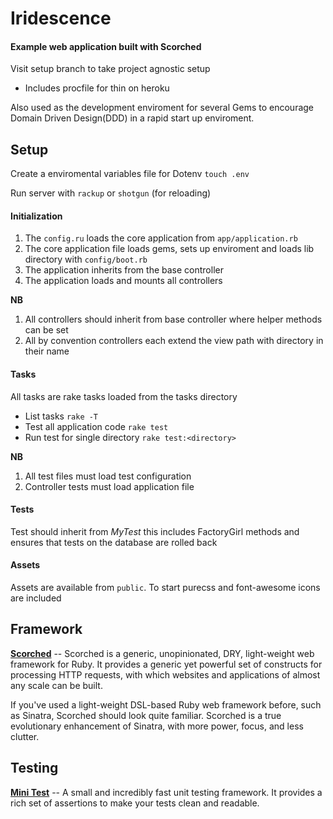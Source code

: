 Iridescence
===========

#### Example web application built with Scorched
Visit setup branch to take project agnostic setup

- Includes procfile for thin on heroku 

Also used as the development enviroment for several Gems to encourage Domain Driven Design(DDD) in a rapid start up enviroment.

## Setup
Create a enviromental variables file for Dotenv `touch .env`

Run server with `rackup` or `shotgun` (for reloading)

#### Initialization
1. The `config.ru` loads the core application from `app/application.rb`
2. The core application file loads gems, sets up enviroment and loads lib directory with `config/boot.rb`
3. The application inherits from the base controller
4. The application loads and mounts all controllers

**NB**
1. All controllers should inherit from base controller where helper methods can be set
2. All by convention controllers each extend the view path with directory in their name

#### Tasks
All tasks are rake tasks loaded from the tasks directory

- List tasks `rake -T`
- Test all application code `rake test`
- Run test for single directory `rake test:<directory>`

**NB**
1. All test files must load test configuration
2. Controller tests must load application file

#### Tests
Test should inherit from *MyTest* this includes FactoryGirl methods and ensures that tests on the database are rolled back

#### Assets
Assets are available from `public`. To start purecss and font-awesome icons are included

## Framework

**[Scorched](http://scorchedrb.com/)** -- Scorched is a generic, unopinionated, DRY, light-weight web framework for Ruby. It provides a generic yet powerful set of constructs for processing HTTP requests, with which websites and applications of almost any scale can be built.

If you've used a light-weight DSL-based Ruby web framework before, such as Sinatra, Scorched should look quite familiar. Scorched is a true evolutionary enhancement of Sinatra, with more power, focus, and less clutter.

## Testing
**[Mini Test]()** -- A small and incredibly fast unit testing framework.
It provides a rich set of assertions to make your tests clean and
readable.
